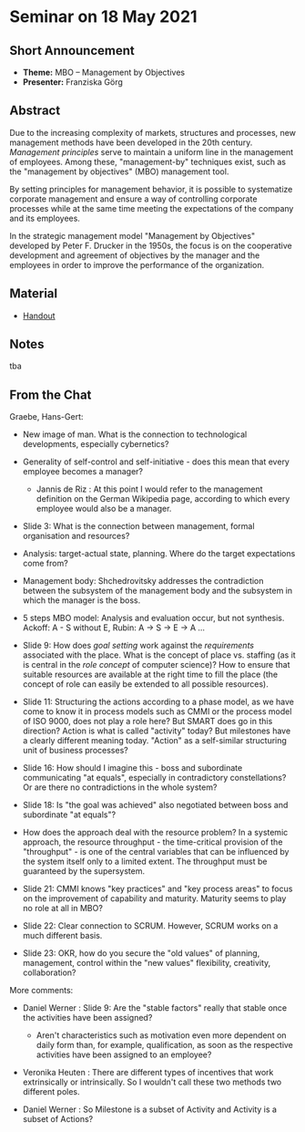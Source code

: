 # Seminar on 18 May 2021

## Short Announcement

* __Theme:__  MBO &ndash; Management by Objectives
* __Presenter:__ Franziska Görg

## Abstract

Due to the increasing complexity of markets, structures and processes, new
management methods have been developed in the 20th century.  _Management
principles_ serve to maintain a uniform line in the management of employees.
Among these, "management-by" techniques exist, such as the "management by
objectives" (MBO) management tool.

By setting principles for management behavior, it is possible to systematize
corporate management and ensure a way of controlling corporate processes while
at the same time meeting the expectations of the company and its employees.

In the strategic management model "Management by Objectives" developed by
Peter F. Drucker in the 1950s, the focus is on the cooperative development and
agreement of objectives by the manager and the employees in order to improve
the performance of the organization.

## Material

* [Handout](Handout.pdf) 

## Notes

tba

##  From the Chat

Graebe, Hans-Gert:

- New image of man. What is the connection to technological developments,
  especially cybernetics?

- Generality of self-control and self-initiative - does this mean that every
  employee becomes a manager?
  - Jannis de Riz : At this point I would refer to the management definition
    on the German Wikipedia page, according to which every employee would also
    be a manager.

- Slide 3: What is the connection between management, formal organisation and
  resources?

- Analysis: target-actual state, planning. Where do the target expectations
  come from?

- Management body: Shchedrovitsky addresses the contradiction between the
  subsystem of the management body and the subsystem in which the manager is
  the boss.

- 5 steps MBO model: Analysis and evaluation occur, but not synthesis.
  Ackoff: A - S without E, Rubin: A -> S -> E -> A ...

- Slide 9: How does _goal setting_ work against the _requirements_ associated
  with the place. What is the concept of place vs. staffing (as it is central
  in the _role concept_ of computer science)? How to ensure that suitable
  resources are available at the right time to fill the place (the concept of
  role can easily be extended to all possible resources).

- Slide 11: Structuring the actions according to a phase model, as we have
  come to know it in process models such as CMMI or the process model of ISO
  9000, does not play a role here? But SMART does go in this direction? Action
  is what is called "activity" today? But milestones have a clearly different
  meaning today.  "Action" as a self-similar structuring unit of business
  processes?

- Slide 16: How should I imagine this - boss and subordinate communicating "at
  equals", especially in contradictory constellations? Or are there no
  contradictions in the whole system?

- Slide 18: Is "the goal was achieved" also negotiated between boss and
  subordinate "at equals"?

- How does the approach deal with the resource problem? In a systemic
  approach, the resource throughput - the time-critical provision of the
  "throughput" - is one of the central variables that can be influenced by the
  system itself only to a limited extent. The throughput must be guaranteed by
  the supersystem.

- Slide 21: CMMI knows "key practices" and "key process areas" to focus on the
  improvement of capability and maturity. Maturity seems to play no role at
  all in MBO?

- Slide 22: Clear connection to SCRUM. However, SCRUM works on a much
  different basis.

- Slide 23: OKR, how do you secure the "old values" of planning, management,
  control within the "new values" flexibility, creativity, collaboration?

More comments:

- Daniel Werner : Slide 9: Are the "stable factors" really that stable once the
  activities have been assigned?
  - Aren't characteristics such as motivation even more dependent on daily
    form than, for example, qualification, as soon as the respective
    activities have been assigned to an employee?

- Veronika Heuten : There are different types of incentives that work
  extrinsically or intrinsically. So I wouldn't call these two methods two
  different poles.

- Daniel Werner : So Milestone is a subset of Activity and Activity is a
  subset of Actions?
